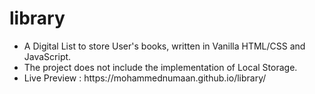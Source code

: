 # library

<ul>
  <li>A Digital List to store User's books, written in Vanilla HTML/CSS and JavaScript.</li>
  <li>The project does not include the implementation of Local Storage.</li>
  <li>Live Preview : https://mohammednumaan.github.io/library/ </li>
</ul>

